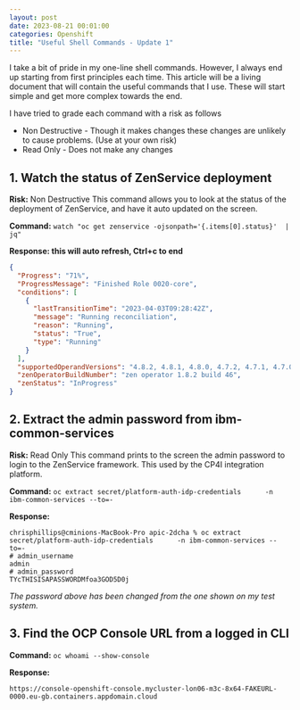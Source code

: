 ```yaml
---
layout: post
date: 2023-08-21 00:01:00
categories: Openshift
title: "Useful Shell Commands - Update 1"
---
```


I take a bit of pride in my one-line shell commands. However, I always end up starting from first principles each time. This article will be a living document that will contain the useful commands that I use. These will start simple and get more complex towards the end.

<!--more-->
I have tried to grade each command with a risk as follows
- Non Destructive - Though it makes changes these changes are unlikely to cause problems. (Use at your own risk)
- Read Only - Does not make any changes

## 1. Watch the status of ZenService deployment
**Risk:**  Non Destructive
This command allows you to look at the status of the deployment of ZenService, and have it auto updated on the screen.

**Command:**
`watch "oc get zenservice -ojsonpath='{.items[0].status}'  | jq"`

**Response: this will auto refresh, Ctrl+c to end**

```json
{
  "Progress": "71%",
  "ProgressMessage": "Finished Role 0020-core",
  "conditions": [
    {
      "lastTransitionTime": "2023-04-03T09:28:42Z",
      "message": "Running reconciliation",
      "reason": "Running",
      "status": "True",
      "type": "Running"
    }
  ],
  "supportedOperandVersions": "4.8.2, 4.8.1, 4.8.0, 4.7.2, 4.7.1, 4.7.0, 4.5.7, 4.5.6, 4.5.5, 4.5.4, 4.5.3, 4.5.2, 4.5.1, 4.5.0, 4.4.4, 4.4.3, 4.4.2, 4.4.1, 4.4.0, 4.3.2, 4.3.1, 4.3.0, 4.2.0, 4.1.1, 4.1.0, 4.0.1, 4.0.0",
  "zenOperatorBuildNumber": "zen operator 1.8.2 build 46",
  "zenStatus": "InProgress"
}
```


## 2. Extract the admin password from ibm-common-services
**Risk:** Read Only
This command prints to the screen the admin password to login to the ZenService framework. This used by the CP4I integration platform.

**Command:**
`oc extract secret/platform-auth-idp-credentials      -n ibm-common-services --to=-`

**Response:**

```
chrisphillips@cminions-MacBook-Pro apic-2dcha % oc extract secret/platform-auth-idp-credentials      -n ibm-common-services --to=-
# admin_username
admin
# admin_password
TYcTHISISAPASSWORDMfoa3GOD5D0j
```
*The password above has been changed from the one shown on my test system.*


## 3. Find the OCP Console URL from a logged in CLI

**Command:**
`oc whoami --show-console`

**Response:**
```
https://console-openshift-console.mycluster-lon06-m3c-8x64-FAKEURL-0000.eu-gb.containers.appdomain.cloud
```
